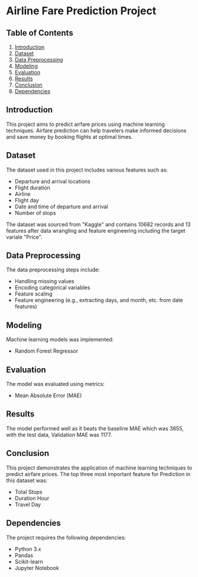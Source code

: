 # Airline Fare Prediction Project

## Table of Contents
1. [Introduction](#introduction)
2. [Dataset](#dataset)
3. [Data Preprocessing](#data-preprocessing)
4. [Modeling](#modeling)
5. [Evaluation](#evaluation)
6. [Results](#results)
7. [Conclusion](#conclusion)
9. [Dependencies](#dependencies)

## Introduction
This project aims to predict airfare prices using machine learning techniques. Airfare prediction can help travelers make informed decisions and save money by booking flights at optimal times.

## Dataset
The dataset used in this project includes various features such as:
- Departure and arrival locations
- Flight duration
- Airline
- Flight day
- Date and time of departure and arrival
- Number of stops

The dataset was sourced from "Kaggle" and contains 10682 records and 13 features after data wrangling and feature engineering including the target variale "Price".

## Data Preprocessing
The data preprocessing steps include:
- Handling missing values
- Encoding categorical variables
- Feature scaling
- Feature engineering (e.g., extracting days, and month, etc. from date features)

## Modeling
Machine learning models was implemented:
- Random Forest Regressor

## Evaluation
The model was evaluated using metrics:
- Mean Absolute Error (MAE)

## Results
The model performed well as it beats the baseline MAE which was 3655, with the test data, Validation MAE was 1177.

## Conclusion
This project demonstrates the application of machine learning techniques to predict airfare prices. The top three most important feature for Prediction in this dataset was:
- Total Stops
- Duration Hour
- Travel Day

## Dependencies
The project requires the following dependencies:
- Python 3.x
- Pandas
- Scikit-learn
- Jupyter Notebook
